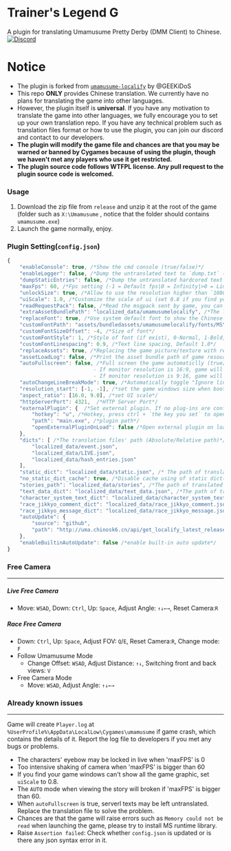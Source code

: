 # Trainer's Legend G
A plugin for translating Umamusume Pretty Derby (DMM Client) to Chinese.  
[![Discord](https://img.shields.io/discord/973208860217200653?color=orange&label=Discord&logo=Discord&logoColor=red)](https://discord.com/invite/TBCSv5hU69)
# Notice
- The plugin is forked from [`umamusume-localify`](https://github.com/GEEKiDoS/umamusume-localify) by @GEEKiDoS
- This repo **ONLY** provides Chinese translation. We currently have no plans for translating the game into other languages.
- However, the plugin itself is **universal**. If you have any motivation to translate the game into other languages, we fully encourage you to set up your own translation repo. If you have any technical problem such as translation files format or how to use the plugin, you can join our discord and contact to our developers.  
- **The plugin will modify the game file and chances are that you may be warned or banned by Cygames because of using the plugin, though we haven't met any players who use it get restricted.**
- **The plugin source code follows WTFPL license. Any pull request to the plugin source code is welcomed.**

### Usage

1. Download the zip file from `release` and unzip it at the root of the game (folder such as `X:\Umamusume` , notice that the folder should contains `umamusume.exe`)
2. Launch the game normally, enjoy.


### Plugin Setting(`config.json`)
```javascript
{
    "enableConsole": true, /*Show the cmd console (true/false)*/
    "enableLogger": false, /*Dump the untranslated text to `dump.txt` (true/false)*/
    "dumpStaticEntries": false, /*Dump the untranslated hardcored text to `dump.txt`, require enabling 'enableLogger'*/
    "maxFps": 60, /*Fps setting (-1 = Default fps|0 = Infinity|>0 = Limit game to specific fps)——Vertical synchronization is enabled*/
    "unlockSize": true, /*Allow to use the resolution higher than `1080p` (true/false)*/
    "uiScale": 1.0, /*Customize the scale of ui (set 0.8 if you find your game windows can't show all the graphic)*/
    "readRequestPack": false, /*Read the msgpack sent by game, you can reboot the game quicker by typing 'reboot' in the console if you enable it (true/false)*/
    "extraAssetBundlePath": "localized_data/umamusumelocalify", /*The location of asset bundle that is used to replace the original asset file of the game (Do not change it if you don't understand what it is)*/
    "replaceFont": true, /*Use system default font to show the Chinese characters that is not contained in the orignal game font (true/false)*/
    "customFontPath": "assets/bundledassets/umamusumelocalify/fonts/MSYH.TTC", /*the font's asset bundle location (in extraAssetBundlePath)*/
    "customFontSizeOffset": -4, /*Size of font*/
    "customFontStyle": 1, /*Style of font (if exist), 0-Normal, 1-Bold, 2-Italic, 3-Bold italic*/
    "customFontLinespacing": 0.9, /*Text line spacing, Default 1.0*/
    "replaceAssets": true, /*Replacing the game picture/texture with resource in extraAssetBundlePath if exist (true/false)*/
    "assetLoadLog": false, /*Print the asset bundle path of game resource that the game is using (true/false)*/
    "autoFullscreen": false, /*Full screen the game automaticlly (true/false)
                            - If monitor resolution is 16:9, game will be full screened during watching live/story
                            - If monitor resolution is 9:16, game will be full screened in most circumstances*/
    "autoChangeLineBreakMode": true, /*Automatically toggle "Ignore line break" mode based on whether the game is 16:9 or 9:16*/
    "resolution_start": [-1, -1], /*set the game windows size when booting the game (Use [-1, -1] if you don't need it)*/
    "aspect_ratio": [16.0, 9.0], /*set UI scale*/
    "httpServerPort": 4321,  /*HTTP Server Port*/
    "externalPlugin": {  /*Set external plugin. If no plug-ins are configured, delete this configuration item*/
        "hotkey": "u", /*Hotkey, press ctrl + `the key you set` to open it*/
        "path": "main.exe", /*plugin path*/
        "openExternalPluginOnLoad": false /*Open external plugin on load.*/
    },
    "dicts": [ /*The translation files' path (Absolute/Relative path)*/
        "localized_data/event.json",
        "localized_data/LIVE.json",
        "localized_data/hash_entries.json"
    ], 
    "static_dict": "localized_data/static.json", /* The path of translated static text*/
    "no_static_dict_cache": true, /*Disable cache using of static dict(true/false)*/
    "stories_path": "localized_data/stories", /*The path of translated story text*/
    "text_data_dict": "localized_data/text_data.json", /*The path of translated text data*/
    "character_system_text_dict": "localized_data/character_system_text.json", /*The path of translated character system text*/
    "race_jikkyo_comment_dict": "localized_data/race_jikkyo_comment.json", /*The path of translated race jikkyo comment*/
    "race_jikkyo_message_dict": "localized_data/race_jikkyo_message.json", /*The path of translated race jikkyo message*/
    "autoUpdate": {
        "source": "github",
        "path": "http://uma.chinosk6.cn/api/get_localify_latest_releases" /*auto updating url */
    },
    "enableBuiltinAutoUpdate": false /*enable built-in auto update*/
}
```



### Free Camera

----

##### Live Free Camera

- Move: `WSAD`, Down: `Ctrl`, Up: `Space`, Adjust Angle: `↑↓←→`, Reset Camera:`R`

##### Race Free Camera

- Down: `Ctrl`, Up: `Space`, Adjust FOV: `Q`/`E`, Reset Camera:`R`, Change mode: `F`
- Follow Umamusume Mode
  - Change Offset: `WSAD`, Adjust Distance: `↑↓`, Switching front and back views: `V`
- Free Camera Mode
  - Move: `WSAD`, Adjust Angle: `↑↓←→`



### Already known issues

----

Game will create `Player.log` at `%UserProfile%\AppData\LocalLow\Cygames\umamusume` if game crash, which contains the details of it. Report the log file to developers if you met any bugs or problems.

- The characters' eyebow may be locked in live when 'maxFPS' is 0
- Too intensive shaking of camera when 'maxFPS' is bigger than 60
- If you find your game windows can't show all the game graphic, set `uiScale` to 0.8.
- The `AUTO` mode when viewing the story will broken if 'maxFPS' is bigger than 60.
- When `autoFullscreen` is true, serverl texts may be left untranslated. Replace the translation file to solve the problem.
- Chances are that the game will raise errors such as `Memory could not be read` when launching the game, please try to install MS runtime library.
- Raise `Assertion failed`: Check whether `config.json` is updated or is there any json syntax error in it.
